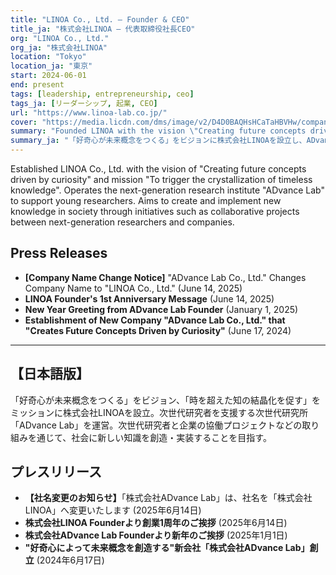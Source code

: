 ```yaml
---
title: "LINOA Co., Ltd. — Founder & CEO"
title_ja: "株式会社LINOA — 代表取締役社長CEO"
org: "LINOA Co., Ltd."
org_ja: "株式会社LINOA"
location: "Tokyo"
location_ja: "東京"
start: 2024-06-01
end: present
tags: [leadership, entrepreneurship, ceo]
tags_ja: [リーダーシップ, 起業, CEO]
url: "https://www.linoa-lab.co.jp/"
cover: "https://media.licdn.com/dms/image/v2/D4D0BAQHsHCaTaHBVHw/company-logo_100_100/B4DZhPTXlzHYAQ-/0/1753677134995/advance_lab_co_ltd_logo?e=1761782400&v=beta&t=D9cvJDWpKIwZXtdx-G7nmmRHgX3WQIl9nvutAmQCpCs"
summary: "Founded LINOA with the vision \"Creating future concepts driven by curiosity,\" operating ADvance Lab and expanding into knowledge crystallization businesses."
summary_ja: "「好奇心が未来概念をつくる」をビジョンに株式会社LINOAを設立し、ADvance Labの運営と知の結晶化事業を展開。"
---
```


Established LINOA Co., Ltd. with the vision of "Creating future concepts driven by curiosity" and mission "To trigger the crystallization of timeless knowledge". Operates the next-generation research institute "ADvance Lab" to support young researchers. Aims to create and implement new knowledge in society through initiatives such as collaborative projects between next-generation researchers and companies.

## Press Releases

- **[Company Name Change Notice]** "ADvance Lab Co., Ltd." Changes Company Name to "LINOA Co., Ltd." (June 14, 2025)
- **LINOA Founder's 1st Anniversary Message** (June 14, 2025)
- **New Year Greeting from ADvance Lab Founder** (January 1, 2025)
- **Establishment of New Company "ADvance Lab Co., Ltd." that "Creates Future Concepts Driven by Curiosity"** (June 17, 2024)

---

## 【日本語版】

「好奇心が未来概念をつくる」をビジョン、「時を超えた知の結晶化を促す」をミッションに株式会社LINOAを設立。次世代研究者を支援する次世代研究所「ADvance Lab」を運営。次世代研究者と企業の協働プロジェクトなどの取り組みを通じて、社会に新しい知識を創造・実装することを目指す。

## プレスリリース

- **【社名変更のお知らせ】**「株式会社ADvance Lab」は、社名を「株式会社LINOA」へ変更いたします (2025年6月14日)
- **株式会社LINOA Founderより創業1周年のご挨拶** (2025年6月14日)
- **株式会社ADvance Lab Founderより新年のご挨拶** (2025年1月1日)
- **"好奇心によって未来概念を創造する"新会社「株式会社ADvance Lab」創立** (2024年6月17日)
